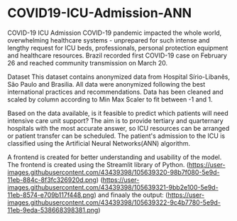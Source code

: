 # COVID19-ICU-Admission-ANN

COVID-19 ICU Admission
COVID-19 pandemic impacted the whole world, overwhelming healthcare systems - unprepared for such intense and lengthy request for ICU beds, professionals, personal protection equipment and healthcare resources. Brazil recorded first COVID-19 case on February 26 and reached community transmission on March 20.

Dataset
This dataset contains anonymized data from Hospital Sírio-Libanês, São Paulo and Brasilia. All data were anonymized following the best international practices and recommendations. Data has been cleaned and scaled by column according to Min Max Scaler to fit between -1 and 1.

Based on the data available, is it feasible to predict which patients will need intensive care unit support? The aim is to provide tertiary and quarternary hospitals with the most accurate answer, so ICU resources can be arranged or patient transfer can be scheduled. The patient's admission to the ICU is classified using the Artificial Neural Networks(ANN) algorithm.

A frontend is created for better understanding and usability of the model. The frontend is created using the Streamlit library of Python.
(https://user-images.githubusercontent.com/43439398/105639320-98b7f080-5e9d-11eb-884c-8f3fc326920d.png)
(https://user-images.githubusercontent.com/43439398/105639321-9bb2e100-5e9d-11eb-8574-e709b117f448.png)
and finaaly the output:
(https://user-images.githubusercontent.com/43439398/105639322-9c4b7780-5e9d-11eb-9eda-538668398381.png)

